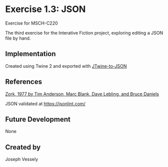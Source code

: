 # Exercise 1.3: JSON

Exercise for MSCH-C220

The third exercise for the Interative Fiction project, exploring editing a JSON file by hand.


## Implementation

Created using Twine 2 and exported with [JTwine-to-JSON](https://github.com/BL-MSCH-C220/JTwine-to-JSON)


## References

[Zork, 1977 by Tim Anderson, Marc Blank, Dave Lebling, and Bruce Daniels](https://en.wikipedia.org/wiki/Zork)

JSON validated at https://jsonlint.com/


## Future Development

None


## Created by 

Joseph Vessely
